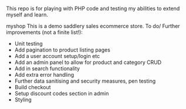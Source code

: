 
This repo is for playing with PHP code and testing my abilities to extend myself and learn.

myshop
This is a demo saddlery sales ecommerce store.
To do/ Further improvements (not a finite list!):
- Unit testing
- Add pagination to product listing pages
- Add a user account setup/login etc
- Add an admin panel to allow for product and category CRUD
- Add in search functionality
- Add extra error handling
- Further data sanitising and security measures, pen testing
- Build checkout
- Setup discount codes section in admin
- Styling
